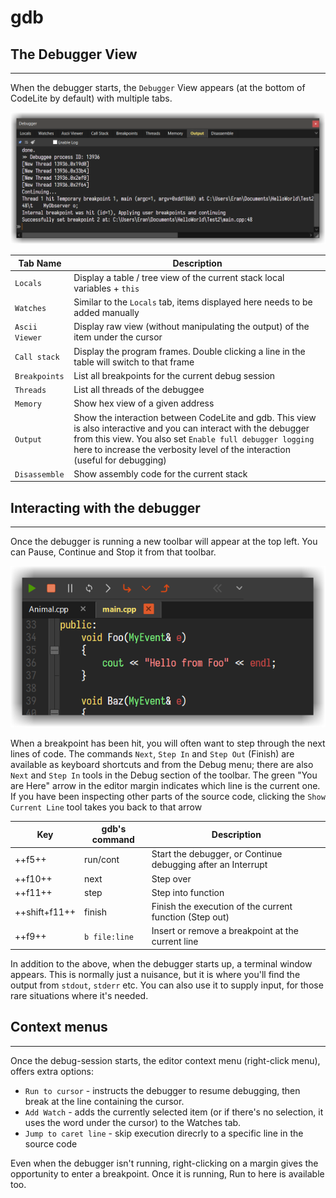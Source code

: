 # gdb

## The Debugger View
---

When the debugger starts, the `Debugger` View appears (at the bottom of CodeLite by default) with multiple tabs.

![Debugger View](gdb_pane.png)

Tab Name    | Description |
------------|-------------|
`Locals`    | Display a table / tree view of the current stack local variables + `this`|
`Watches`   | Similar to the `Locals` tab, items displayed here needs to be added manually|
`Ascii Viewer`| Display raw view (without manipulating the output) of the item under the cursor|
`Call stack`| Display the program frames. Double clicking a line in the table will switch to that frame|
`Breakpoints`|List all breakpoints for the current debug session|
`Threads`| List all threads of the debuggee |
`Memory`| Show hex view of a given address |`
`Output`| Show the interaction between CodeLite and gdb. This view is also interactive and you can interact with the debugger from this view. You also set `Enable full debugger logging` here to increase the verbosity level of the interaction (useful for debugging)|
`Disassemble`| Show assembly code for the current stack|

## Interacting with the debugger
---

Once the debugger is running a new toolbar will appear at the top left.
You can Pause, Continue and Stop it from that toolbar. 

![Debugger Toolbar](gdb_toolbar.png)

When a breakpoint has been hit, you will often want to step through the next lines of code. 
The commands `Next`, `Step In` and `Step Out` (Finish) are available as keyboard shortcuts and from the Debug menu; 
there are also `Next` and `Step In` tools in the Debug section of the toolbar. 
The green "You are Here" arrow in the editor margin indicates which line is the current one. 
If you have been inspecting other parts of the source code, clicking the `Show Current Line` tool takes you back to that arrow

 Key |gdb's command |Description
--------|-------|---------------
++f5++ | run/cont| Start the debugger, or Continue debugging after an Interrupt
++f10++| next | Step over
++f11++| step | Step into function
++shift+f11++| finish | Finish the execution of the current function (Step out)
++f9++ | `b file:line`| Insert or remove a breakpoint at the current line

In addition to the above, when the debugger starts up, a terminal window appears. 
This is normally just a nuisance, but it is where you'll find the output from `stdout`, `stderr` etc. 
You can also use it to supply input, for those rare situations where it's needed.

## Context menus
---

Once the debug-session starts, the editor context menu (right-click menu), offers extra options:

- `Run to cursor` - instructs the debugger to resume debugging, then break at the line containing the cursor.
- `Add Watch` - adds the currently selected item (or if there's no selection, it uses the word under the cursor) to the Watches tab.
- `Jump to caret line` - skip execution direcrly to a specific line in the source code

Even when the debugger isn't running, right-clicking on a margin gives the opportunity to enter a breakpoint. 
Once it is running, Run to here is available too.